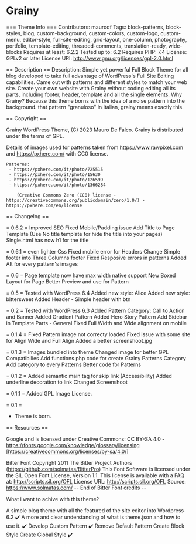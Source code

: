 # Grainy


=== Theme Info ===
Contributors: maurodf
Tags: block-patterns, block-styles, blog, custom-background, custom-colors, custom-logo, custom-menu, editor-style, full-site-editing, grid-layout, one-column, photography, portfolio, template-editing, threaded-comments, translation-ready, wide-blocks
Requires at least: 6.2.2
Tested up to: 6.2
Requires PHP: 7.4
License: GPLv2 or later
License URI: http://www.gnu.org/licenses/gpl-2.0.html

== Description ==
Description: Simple yet powerful Full Block Theme for all blog developed to take full advantage of WordPress's Full Site Editing capabilities. Came out with patterns and different styles to match your web site. Create your own website with Grainy without coding editing all its parts, including footer, header, template and all the single elements. Why Grainy? Because this theme borns with the idea of a noise pattern into the background. that pattern "granuloso" in Italian, grainy means exactly this.

== Copyright ==

Grainy WordPress Theme, (C) 2023 Mauro De Falco.
Grainy is distributed under the terms of GPL.

Details of images used for patterns taken from https://www.rawpixel.com and https://pxhere.com/ with CC0 license.

	Patterns:
	 - https://pxhere.com/it/photo/725515
	 - https://pxhere.com/it/photo/15630
	 - https://pxhere.com/it/photo/126599
	 - https://pxhere.com/it/photo/1366284

		(Creative Commons Zero (CC0) license - https://creativecommons.org/publicdomain/zero/1.0/) - https://pxhere.com/en/license

== Changelog ==

= 0.6.2 =
Improved SEO
Fixed Mobile/Padding issue
Add Title to Page Template (Use No title template for hide the title into your pages)
Single.html has now h1 for the title

= 0.6.1 =
even lighter Css
Fixed mobile error for Headers
Change Simple footer into Three Columns footer
Fixed Resposive errors in patterns
Added Alt for every pattern's images


= 0.6 =
Page template now have max width native support
New Boxed Layout for Page
Better Preview and use for Pattern

= 0.5 =
Tested with WordPress 6.4
Added new style: Alice
Added new style: bittersweet
Added Header - Simple header with btn

= 0.2 =
Tested with WordPress 6.3
Added Pattern Category: Call to Action and Banner
Added Gradient Pattern
Added Hero Story Pattern
Add Sidebar in Template Parts - General
Fixed Full Width and Wide alignment on mobile

= 0.1.4 =
Fixed Pattern image not correcty loaded
Fixed issue with some site for Align Wide and Full Align
Added a better screenshoot.jpg

= 0.1.3 =
Images bundled into theme
Changed image for better GPL Compatibilies
Add functions.php code for create Grainy Patterns Category
Add category to every Patterns
Better code for Patterns

= 0.1.2 =
Added semantic main tag for skip link (Accessibility)
Added underline decoration to link
Changed Screenshoot

= 0.1.1 =
Added GPL Image License.

= 0.1 =
* Theme is born.


== Resources ==

Google and is licensed under Creative Commons: CC BY-SA 4.0 - https://fonts.google.com/knowledge/glossary/licensing [https://creativecommons.org/licenses/by-sa/4.0/]

Bitter Font
Copyright 2011 The Bitter Project Authors (https://github.com/solmatas/BitterPro) 
This Font Software is licensed under the SIL Open Font License, Version 1.1. This license is available with a FAQ at: http://scripts.sil.org/OFL 
License URL: http://scripts.sil.org/OFL 
Source: https://www.solmatas.com/
-- End of Bitter Font credits --


What i want to achive with this theme?

A simple blog theme with all the featured of the site editor into Wordpress 6.2 ✔️
A more and clear understanding of what is theme.json and how to use it. ✔️
Develop Custom Pattern ✔️
Remove Default Pattern 
Create Block Style
Create Global Style ✔️
